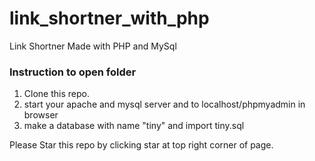 # link_shortner_with_php
Link Shortner Made with PHP and MySql

### Instruction to open folder
1. Clone this repo.
2. start your apache and mysql server and to localhost/phpmyadmin in browser
3. make a database with name "tiny" and import tiny.sql

Please Star this repo by clicking star at top right corner of page.
